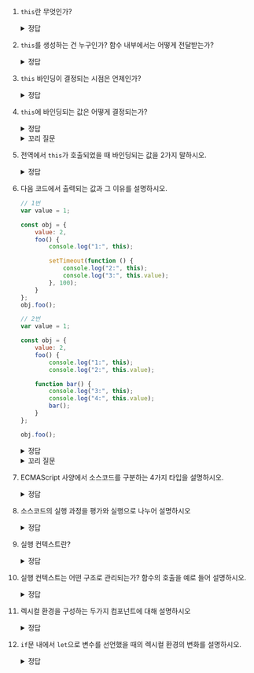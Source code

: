 1. `this`란 무엇인가?
    <details>
    <summary>정답</summary>
    
    객체의 프로퍼티나 메서드를 참조하기 위해 자신이나 자신이 생성할 인스턴스를 가리키는 자기 참조 변수
    
    </details>

3. `this`를 생성하는 건 누구인가? 함수 내부에서는 어떻게 전달받는가?
    <details>
    <summary>정답</summary>
      
    자바스크립트 엔진에 의해 암묵적으로 생성되고 함수 호출할 때 암묵적으로 전달됨
        
    </details>
        
    
4. `this` 바인딩이 결정되는 시점은 언제인가?
    <details>
    <summary>정답</summary>
    
    함수 객체가 생성될 때가 아니라 함수 호출 시점에 결정됨
    
    </details>
          
    
5. `this`에 바인딩되는 값은 어떻게 결정되는가?
    <details>
    <summary>정답</summary>
    
     함수 호출 방식에 따라 동적으로 결정됨

    </details>
   <details>
    <summary>꼬리 질문</summary>
    
    this에 바인딩되는 값을 함수 호출 방식에 따라 4가지로 분류하여 설명하시오.

   <details>
   <summary>힌트</summary>
    
    일반 함수 호출, 메서드 호출, 생성자 함수 호출, 간접 호출
    
    </details>

    <details>
    <summary>정답</summary>
    
    ![image](https://github.com/Jungle-JavaScript-Study/JavaScript/assets/70076564/0cfbd56f-f70e-4f53-a781-39bc628027d7)
       
    </details>
    
    </details>

    
7. 전역에서 `this`가 호출되었을 때 바인딩되는 값을 2가지 말하시오.
    <details>
    <summary>정답</summary>

    strict mode가 적용되었을 때는 `undefined`, 아닐 때는전역 객체(브라우저에서는 `window`, Node.js에서는 `undefined`)

    </details>
        
8. 다음 코드에서 출력되는 값과 그 이유를 설명하시오.
    
    ```javascript
    // 1번
    var value = 1; 
    
    const obj = {
    	value: 2,
    	foo() {
    		console.log("1:", this); 
    
    		setTimeout(function () {
    			console.log("2:", this); 
    			console.log("3:", this.value); 
    		}, 100);
    	}
    };
    obj.foo();
    ```
    
    ```jsx
    // 2번
    var value = 1;
    
    const obj = {
    	value: 2,
    	foo() {
    		console.log("1:", this); 
    		console.log("2:", this.value);
    
    	function bar() {
    		console.log("3:", this);
    		console.log("4:", this.value);
    		bar();
    	}
    };
    
    obj.foo();
    ```
    
    <details>
    <summary>정답</summary>

    콜백함수, 중첩함수도 일반 함수로 호출되면 전역 객체가 바인딩된다.
        
    ```jsx
    //1번
    1: {value: 2, foo: *f*}
    2: window
    3: 1
    
    //2번
    1: {value: 2, foo: *f*}
    2: 2
    3: window
    4: 1
    ```
   
    </details>

    <details>
    <summary>꼬리 질문</summary>

    중첩 함수/콜백 함수에서의 `this`를 메서드의 `this`와 일치시키는 방법을 세가지 설명하시오. 

    <details>
    <summary>정답</summary>

    1. `this`를 객체 내에서 변수에 할당해서 사용
                
        ```jsx
        const obj = {
          value: 2,
          const that = this;
          setTimeout(function () {
          console.log(that.value);
          },100)
        }
        ```
        
    2. `function.apply/call/bind`로 명시적 바인딩
        
        ```jsx
        const obj = {
          value: 100,
          setTimeout(function () {
            console.log(this.value);
          }.bind(this),100)
        }
        ```
        
    3. 화살표 함수 내부의 `this`는 상위 스코프의 `this`
        
        ```jsx
        const obj = {
          value: 100,
          setTimeout(() => {
            console.log(this.value);
          },100)
        }
        ```

    </details>

    </details>
    
8. ECMAScript 사양에서 소스코드를 구분하는 4가지 타입을 설명하시오.
    <details>
    <summary>정답</summary>

    ![image](https://github.com/Jungle-JavaScript-Study/JavaScript/assets/70076564/d4626f3e-14d6-4fde-adf6-948823b160d2)

    </details>   
    
10. 소스코드의 실행 과정을 평가와 실행으로 나누어 설명하시오
    <details>
    <summary>정답</summary>

     코드 평가 (실행 컨텍스트 생성 → 선언문 평가해서 (실행 컨텍스트가 관리하는) 스코프에 등록) + 런타임 시작(코드 실행)(변수를 스코프에서 참조 → 실행 결과를 스코프에 등록)

    </details>

12. 실행 컨텍스트란?
    <details>
    <summary>정답</summary>

    소스코드를 실행하는데 필요한 환경을 제공하고 실행 결과를 관리하는 영역, 렉시컬 환경(식별자 관리하는 스코프) + 실행 컨텍스트 스택(코드 실행 순서 관리)로 구성됨

    </details>
        
13. 실행 컨텍스트는 어떤 구조로 관리되는가? 함수의 호출을 예로 들어 설명하시오.
    <details>
    <summary>정답</summary>

    스택, 코드가 실행될 때 해당 코드의 실행 컨텍스트를 실행 컨텍스트 스택에 저장해두고 함수가 호출되면 해당 함수의 실행 컨텍스트를 그 위로 쌓는다. 함수의 실행이 종료되면 해당 실행 컨텍스트를 스택에서 팝한다.

    </details>
        
14. 렉시컬 환경을 구성하는 두가지 컴포넌트에 대해 설명하시오
    <details>
    <summary>정답</summary>

     환경 레코드 - 식별자등록&바인딩된 값 관리<br>
     외부 렉시컬 환경에 대한 참조 - 상위 스코프를 가리킴. 이를 통해 스코프 체인 구현. 
        
    </details>

15. ``if``문 내에서 `let`으로 변수를 선언했을 때의 렉시컬 환경의 변화를 설명하시오.
    <details>
    <summary>정답</summary>

     `let`, `const`로 선언한 변수는 블록 레벨 스코프를 따르기 때문에 함수뿐만 아니라 반복문, try-catch문 등의 코드 블록도 지역  스코프로 인정한다. <br>
     `if`문의 코드 블록이 실행되면 블록 레벨 스코프 생성을 위해 선언적 환경 레코드를 갖는 렉시컬 환경을 생성해서 기존의 전역 렉시컬 환경을 교체한다. 이때 새롭게 생성된 렉시컬 환경의 외부 렉시컬 환경에 대한 참조는 if문의 실행되기 이전의 전역 렉시컬 환경을 가리킨다. `if`문 실행이 종료되면 `if`문이 실행되기 전의 렉시컬 환경으로 되돌린다.

    </details>
